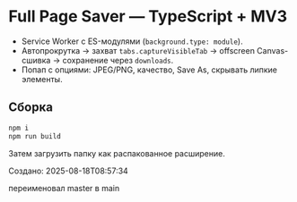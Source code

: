 # Full Page Saver — TypeScript + MV3
- Service Worker с ES-модулями (`background.type: module`).
- Автопрокрутка → захват `tabs.captureVisibleTab` → offscreen Canvas-сшивка → сохранение через `downloads`.
- Попап с опциями: JPEG/PNG, качество, Save As, скрывать липкие элементы.

## Сборка
```bash
npm i
npm run build
```
Затем загрузить папку как распакованное расширение.

Создано: 2025-08-18T08:57:34

переименовал master в main